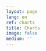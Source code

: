 ```yaml
---
layout: page
lang: en
ref: charts
title: Charts
image: false
medium: ''
---
```


<pre>
<script src="https://unpkg.com/frappe-charts@0.0.3/dist/frappe-charts.min.iife.js"></script>
<div id="chart"></div>
<script type="text/javascript">
  data = {
    labels: ["12am-3am", "3am-6am", "6am-9am", "9am-12pm",
      "12pm-3pm", "3pm-6pm", "6pm-9pm", "9pm-12am"],

    datasets: [
      {
        title: "Creativity", color: "light-blue",
        values: [25, 40, 30, 35, 8, 52, 17, -4]
      },
      {
        title: "Hunger", color: "violet",
        values: [25, 50, -10, 15, 18, 32, 27, 14]
      },
      {
        title: "Sleepiness", color: "blue",
        values: [15, 20, -3, -15, 58, 12, -17, 37]
      }
    ]
  };

  chart = new Chart({
    parent: "#chart", // or a DOM element
    title: "How I feel throughout the day",
    data: data,
    type: 'bar', // or 'line', 'scatter', 'pie', 'percentage'
    height: 250
  });

  chart = new1 Chart({
    parent: "#chart", // or a DOM element
    title: "How I feel throughout the day",
    data: data,
    type: 'line', // or 'line', 'scatter', 'pie', 'percentage'
    height: 250
  });
</script>
</pre>
